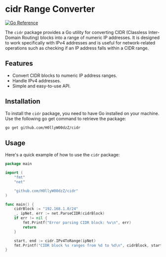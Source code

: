 # cidr Range Converter

[![Go Reference](https://pkg.go.dev/badge/github.com/H0llyW00dzZ/cidr.svg)](https://pkg.go.dev/github.com/H0llyW00dzZ/cidr)

The `cidr` package provides a Go utility for converting CIDR (Classless Inter-Domain Routing) blocks into a range of numeric IP addresses. It is designed to work specifically with IPv4 addresses and is useful for network-related operations such as checking if an IP address falls within a CIDR range.

## Features

- Convert CIDR blocks to numeric IP address ranges.
- Handle IPv4 addresses.
- Simple and easy-to-use API.

## Installation

To install the `cidr` package, you need to have Go installed on your machine. Use the following go get command to retrieve the package:

```sh
go get github.com/H0llyW00dzZ/cidr
```

## Usage

Here's a quick example of how to use the `cidr` package:

```go
package main

import (
    "fmt"
    "net"

    "github.com/H0llyW00dzZ/cidr"
)

func main() {
    cidrBlock := "192.168.1.0/24"
    _, ipNet, err := net.ParseCIDR(cidrBlock)
    if err != nil {
        fmt.Printf("Error parsing CIDR block: %v\n", err)
        return
    }

    start, end := cidr.IPv4ToRange(ipNet)
    fmt.Printf("CIDR block %s ranges from %d to %d\n", cidrBlock, start, end)
}
```

